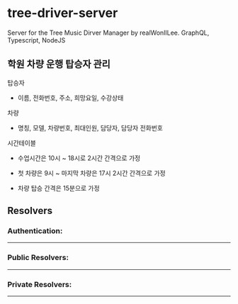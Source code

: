 # tree-driver-server

Server for the Tree Music Dirver Manager by realWonIlLee. GraphQL, Typescript, NodeJS

## 학원 차량 운행 탑승자 관리

탑승자

- 이름, 전화번호, 주소, 희망요일, 수강상태

차량

- 명칭, 모델, 차량번호, 최대인원, 담당자, 담당자 전화번호

시간테이블

- 수업시간은 10시 ~ 18시로 2시간 간격으로 가정

- 첫 차량은 9시 ~ 마지막 차량은 17시 2시간 간격으로 가정

- 차량 탑승 간격은 15분으로 가정

## Resolvers

### Authentication:

---

### Public Resolvers:

---

### Private Resolvers:

---
